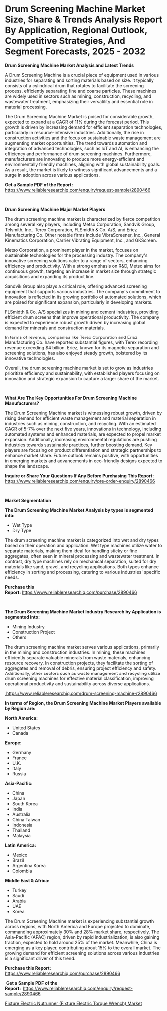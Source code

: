 <p><h1>Drum Screening Machine Market Size, Share & Trends Analysis Report By Application, Regional Outlook, Competitive Strategies, And Segment Forecasts, 2025 - 2032</h1></p><p><strong>Drum Screening Machine Market Analysis and Latest Trends</strong></p>
<p><p>A Drum Screening Machine is a crucial piece of equipment used in various industries for separating and sorting materials based on size. It typically consists of a cylindrical drum that rotates to facilitate the screening process, efficiently separating fine and coarse particles. These machines are widely used in sectors such as mining, construction, recycling, and wastewater treatment, emphasizing their versatility and essential role in material processing.</p><p>The Drum Screening Machine Market is poised for considerable growth, expected to expand at a CAGR of 11% during the forecast period. This growth is driven by increasing demand for efficient separation technologies, particularly in resource-intensive industries. Additionally, the rise in construction activities and the focus on sustainable waste management are augmenting market opportunities. The trend towards automation and integration of advanced technologies, such as IoT and AI, is enhancing the efficiency and performance of drum screening machines. Furthermore, manufacturers are innovating to produce more energy-efficient and environmentally friendly machines, aligning with global sustainability goals. As a result, the market is likely to witness significant advancements and a surge in adoption across various applications.</p></p>
<p><strong>Get a Sample PDF of the Report:&nbsp;</strong> <a href="https://www.reliableresearchiq.com/enquiry/request-sample/2890466?utm_campaign=2293&utm_medium=2&utm_source=Github&utm_content=ia&utm_term=14032025&utm_id=drum-screening-machine">https://www.reliableresearchiq.com/enquiry/request-sample/2890466</a></p>
<p>&nbsp;</p>
<p><strong>Drum Screening Machine Major Market Players</strong></p>
<p><p>The drum screening machine market is characterized by fierce competition among several key players, including Metso Corporation, Sandvik Group, Telsmith, Inc., Terex Corporation, FLSmidth & Co. A/S, and Eriez Manufacturing Co. Other notable firms include VibraScreener, Inc., General Kinematics Corporation, Carrier Vibrating Equipment, Inc., and GKScreen. </p><p>Metso Corporation, a prominent player in the market, focuses on sustainable technologies for the processing industry. The company's innovative screening solutions cater to a range of sectors, enhancing efficiency and productivity. With a strong emphasis on R&D, Metso aims for continuous growth, targeting an increase in market size through strategic acquisitions and expanding its product line.</p><p>Sandvik Group also plays a critical role, offering advanced screening equipment that supports various industries. The company's commitment to innovation is reflected in its growing portfolio of automated solutions, which are poised for significant expansion, particularly in developing markets.</p><p>FLSmidth & Co. A/S specializes in mining and cement industries, providing efficient drum screens that improve operational productivity. The company is expected to experience robust growth driven by increasing global demand for minerals and construction materials.</p><p>In terms of revenue, companies like Terex Corporation and Eriez Manufacturing Co. have reported substantial figures, with Terex recording revenue exceeding $4 billion. Eriez, known for its magnetic separation and screening solutions, has also enjoyed steady growth, bolstered by its innovative technologies.</p><p>Overall, the drum screening machine market is set to grow as industries prioritize efficiency and sustainability, with established players focusing on innovation and strategic expansion to capture a larger share of the market.</p></p>
<p>&nbsp;</p>
<p><strong>What Are The Key Opportunities For Drum Screening Machine Manufacturers?</strong></p>
<p><p>The Drum Screening Machine market is witnessing robust growth, driven by rising demand for efficient waste management and material separation in industries such as mining, construction, and recycling. With an estimated CAGR of 5-7% over the next five years, innovations in technology, including automated systems and enhanced materials, are expected to propel market expansion. Additionally, increasing environmental regulations are pushing industries towards sustainable practices, further boosting demand. Key players are focusing on product differentiation and strategic partnerships to enhance market share. Future outlook remains positive, with opportunities in emerging markets and advancements in eco-friendly designs expected to shape the landscape.</p></p>
<p><strong>Inquire or Share Your Questions If Any Before Purchasing This Report:</strong> <a href="https://www.reliableresearchiq.com/enquiry/pre-order-enquiry/2890466?utm_campaign=2293&utm_medium=2&utm_source=Github&utm_content=ia&utm_term=14032025&utm_id=drum-screening-machine">https://www.reliableresearchiq.com/enquiry/pre-order-enquiry/2890466</a></p>
<p>&nbsp;</p>
<p><strong>Market Segmentation</strong></p>
<p><strong>The Drum Screening Machine Market Analysis by types is segmented into:</strong></p>
<p><ul><li>Wet Type</li><li>Dry Type</li></ul></p>
<p><p>The drum screening machine market is categorized into wet and dry types based on their operation and application. Wet type machines utilize water to separate materials, making them ideal for handling sticky or fine aggregates, often seen in mineral processing and wastewater treatment. In contrast, dry type machines rely on mechanical separation, suited for dry materials like sand, gravel, and recycling applications. Both types enhance efficiency in sorting and processing, catering to various industries' specific needs.</p></p>
<p><strong>Purchase this Report:&nbsp;</strong><a href="https://www.reliableresearchiq.com/purchase/2890466?utm_campaign=2293&utm_medium=2&utm_source=Github&utm_content=ia&utm_term=14032025&utm_id=drum-screening-machine">https://www.reliableresearchiq.com/purchase/2890466</a></p>
<p>&nbsp;</p>
<p><strong>The Drum Screening Machine Market Industry Research by Application is segmented into:</strong></p>
<p><ul><li>Mining Industry</li><li>Construction Project</li><li>Others</li></ul></p>
<p><p>The drum screening machine market serves various applications, primarily in the mining and construction industries. In mining, these machines efficiently separate valuable minerals from waste materials, enhancing resource recovery. In construction projects, they facilitate the sorting of aggregates and removal of debris, ensuring project efficiency and safety. Additionally, other sectors such as waste management and recycling utilize drum screening machines for effective material classification, improving operational productivity and sustainability across diverse applications.</p></p>
<p><a href="https://www.reliableresearchiq.com/drum-screening-machine-r2890466?utm_campaign=2293&utm_medium=2&utm_source=Github&utm_content=ia&utm_term=14032025&utm_id=drum-screening-machine">&nbsp;https://www.reliableresearchiq.com/drum-screening-machine-r2890466</a></p>
<p><strong>In terms of Region, the Drum Screening Machine Market Players available by Region are:</strong></p>
<p>
    <p> <strong> North America: </strong>
        <ul>
            <li>United States</li>
            <li>Canada</li>
        </ul>
        </p> 
    <p> <strong> Europe: </strong>
        <ul>
            <li>Germany</li>
            <li>France</li>
            <li>U.K.</li>
            <li>Italy</li>
            <li>Russia</li>
        </ul>
        </p> 
    <p> <strong> Asia-Pacific: </strong>
        <ul>
            <li>China</li>
            <li>Japan</li>
            <li>South Korea</li>
            <li>India</li>
            <li>Australia</li>
            <li>China Taiwan</li>
            <li>Indonesia</li>
            <li>Thailand</li>
            <li>Malaysia</li>
        </ul>
        </p> 
    <p> <strong> Latin America: </strong>
        <ul>
            <li>Mexico</li>
            <li>Brazil</li>
            <li>Argentina Korea</li>
            <li>Colombia</li>
        </ul>
        </p> 
    <p> <strong> Middle East & Africa: </strong>
        <ul>
            <li>Turkey</li>
            <li>Saudi</li>
            <li>Arabia</li>
            <li>UAE</li>
            <li>Korea</li>
        </ul>
    </p>
    </p>
<p><p>The Drum Screening Machine market is experiencing substantial growth across regions, with North America and Europe projected to dominate, commanding approximately 30% and 28% market share, respectively. The Asia-Pacific (APAC) region, driven by rapid industrialization, is also gaining traction, expected to hold around 25% of the market. Meanwhile, China is emerging as a key player, contributing about 15% to the overall market. The growing demand for efficient screening solutions across various industries is a significant driver of this trend.</p></p>
<p><strong>Purchase this Report: </strong><a href="https://www.reliableresearchiq.com/purchase/2890466?utm_campaign=2293&utm_medium=2&utm_source=Github&utm_content=ia&utm_term=14032025&utm_id=drum-screening-machine">https://www.reliableresearchiq.com/purchase/2890466</a></p>
<p>&nbsp;<strong>Get a Sample PDF of the Report:&nbsp;&nbsp;</strong><a href="https://www.reliableresearchiq.com/enquiry/request-sample/2890466?utm_campaign=2293&utm_medium=2&utm_source=Github&utm_content=ia&utm_term=14032025&utm_id=drum-screening-machine">https://www.reliableresearchiq.com/enquiry/request-sample/2890466</a></p>
<p><strong></strong></p>
<p><p><a href="https://github.com/bensemilia864/Market-Research-Report-List-1/blob/main/fixture-electric-nutrunner-fixture-electric-torque-wrench-market.md?utm_campaign=2293&utm_medium=2&utm_source=Github&utm_content=ia&utm_term=14032025&utm_id=drum-screening-machine">Fixture Electric Nutrunner (Fixture Electric Torque Wrench) Market</a></p></p>